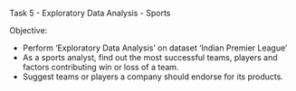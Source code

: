 Task 5 - Exploratory Data Analysis - Sports

Objective:
* Perform ‘Exploratory Data Analysis’ on dataset ‘Indian Premier League’
* As a sports analyst, find out the most successful teams, players and factors contributing win or loss of a team.
* Suggest teams or players a company should endorse for its products.
